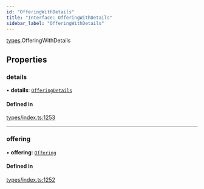```yaml
---
id: "OfferingWithDetails"
title: "Interface: OfferingWithDetails"
sidebar_label: "OfferingWithDetails"
---
```


[types](../../../modules/Types/Types.md).OfferingWithDetails

## Properties

### details

• **details**: [`OfferingDetails`](../../API/Entities/Offering/Types/OfferingDetails/OfferingDetails.md)

#### Defined in

[types/index.ts:1253](https://github.com/PolymeshAssociation/polymesh-sdk/blob/daafaa68f/src/types/index.ts#L1253)

___

### offering

• **offering**: [`Offering`](../../../classes/API/Entities/Offering/Offering.md)

#### Defined in

[types/index.ts:1252](https://github.com/PolymeshAssociation/polymesh-sdk/blob/daafaa68f/src/types/index.ts#L1252)
